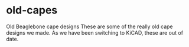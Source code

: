 # old-capes
Old Beaglebone cape designs 
These are some of the really old cape designs we made. As we have been switching to KiCAD, these are out of date. 
